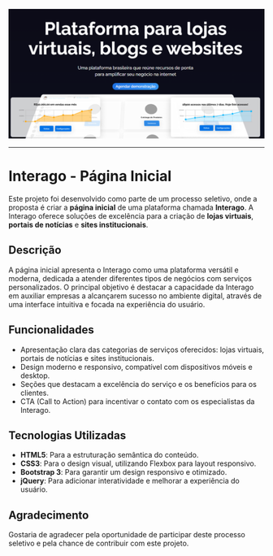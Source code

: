 ![screenschot](image.png)

---

# Interago - Página Inicial

Este projeto foi desenvolvido como parte de um processo seletivo, onde a proposta é criar a **página inicial** de uma plataforma chamada **Interago**. A Interago oferece soluções de excelência para a criação de **lojas virtuais**, **portais de notícias** e **sites institucionais**.

## Descrição

A página inicial apresenta o Interago como uma plataforma versátil e moderna, dedicada a atender diferentes tipos de negócios com serviços personalizados. O principal objetivo é destacar a capacidade da Interago em auxiliar empresas a alcançarem sucesso no ambiente digital, através de uma interface intuitiva e focada na experiência do usuário.

## Funcionalidades

- Apresentação clara das categorias de serviços oferecidos: lojas virtuais, portais de notícias e sites institucionais.
- Design moderno e responsivo, compatível com dispositivos móveis e desktop.
- Seções que destacam a excelência do serviço e os benefícios para os clientes.
- CTA (Call to Action) para incentivar o contato com os especialistas da Interago.

## Tecnologias Utilizadas

- **HTML5**: Para a estruturação semântica do conteúdo.
- **CSS3**: Para o design visual, utilizando Flexbox para layout responsivo.
- **Bootstrap 3**: Para garantir um design responsivo e otimizado.
- **jQuery**: Para adicionar interatividade e melhorar a experiência do usuário.

## Agradecimento

Gostaria de agradecer pela oportunidade de participar deste processo seletivo e pela chance de contribuir com este projeto. 
